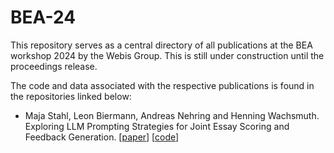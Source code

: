 # BEA-24

This repository serves as a central directory of all publications at the BEA workshop 2024 by the Webis Group. This is still under construction until the proceedings release.

The code and data associated with the respective publications is found in the repositories linked below:

* Maja Stahl, Leon Biermann, Andreas Nehring and Henning Wachsmuth. Exploring LLM Prompting Strategies for Joint Essay Scoring and Feedback Generation. [[paper](#)] [[code]([#](https://github.com/webis-de/bea24-essay-feedback-generation))]
